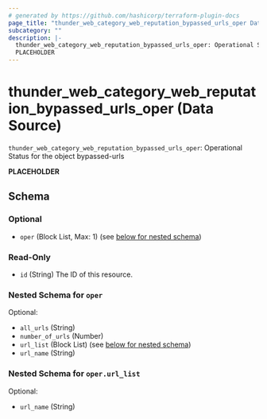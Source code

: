 ```yaml
---
# generated by https://github.com/hashicorp/terraform-plugin-docs
page_title: "thunder_web_category_web_reputation_bypassed_urls_oper Data Source - terraform-provider-thunder"
subcategory: ""
description: |-
  thunder_web_category_web_reputation_bypassed_urls_oper: Operational Status for the object bypassed-urls
  PLACEHOLDER
---
```


# thunder_web_category_web_reputation_bypassed_urls_oper (Data Source)

`thunder_web_category_web_reputation_bypassed_urls_oper`: Operational Status for the object bypassed-urls

__PLACEHOLDER__



<!-- schema generated by tfplugindocs -->
## Schema

### Optional

- `oper` (Block List, Max: 1) (see [below for nested schema](#nestedblock--oper))

### Read-Only

- `id` (String) The ID of this resource.

<a id="nestedblock--oper"></a>
### Nested Schema for `oper`

Optional:

- `all_urls` (String)
- `number_of_urls` (Number)
- `url_list` (Block List) (see [below for nested schema](#nestedblock--oper--url_list))
- `url_name` (String)

<a id="nestedblock--oper--url_list"></a>
### Nested Schema for `oper.url_list`

Optional:

- `url_name` (String)


